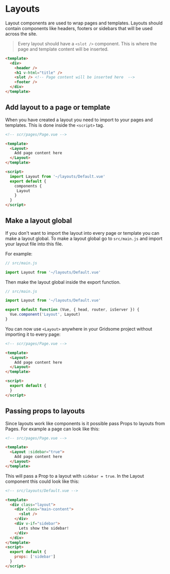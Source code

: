 # Layouts

Layout components are used to wrap pages and templates. Layouts should contain components like headers, footers or sidebars that will be used across the site.

> Every layout should have a `<slot />` component. This is where the page and template content will be inserted.

```html
<template>
  <div>
    <header />
    <h1 v-html="title" />
    <slot /> <!-- Page content will be inserted here  -->
    <footer />
  </div>
</template>
```


## Add layout to a page or template
When you have created a layout you need to import to your pages and templates. This is done inside the `<script>` tag.

```html
<!-- scr/pages/Page.vue -->

<template>
  <Layout>
    Add page content here
  </Layout>
</template>

<script>
  import Layout from '~/layouts/Default.vue'
  export default {
  	components {
  	 Layout
  	}
  }
</script>

```


## Make a layout global
If you don't want to import the layout into every page or template you can make a layout global. To make a layout global go to `src/main.js` and import your layout file into this file.

For example: 
```javascript
// src/main.js

import Layout from '~/layouts/Default.vue'
```

Then make the layout global inside the export function.

```javascript
// src/main.js

import Layout from '~/layouts/Default.vue'

export default function (Vue, { head, router, isServer }) {
  Vue.component('Layout', Layout)
}
```

You can now use `<Layout>` anywhere in your Gridsome project without importing it to every page:

```html
<!-- scr/pages/Page.vue -->

<template>
  <Layout>
    Add page content here
  </Layout>
</template>

<script>
  export default {
  }
</script>

```


## Passing props to layouts
Since layouts work like components is it possible pass Props to layouts from Pages. For example a page can look like this:


```html
<!-- src/pages/Page.vue -->

<template>
  <Layout :sidebar="true">
    Add page content here
  </Layout>
</template>
```

This will pass a Prop to a layout with `sidebar = true`. In the Layout component this could look like this: 

```html
<!-- src/layouts/Default.vue -->

<template>
  <div class="layout">
    <div class="main-content">
      <slot />
    </div>
    <div v-if="sidebar">
      Lets show the sidebar!
    </div>
  </div>
</template>
<script>
  export default {
    props: ['sidebar']
  }
</script>
```